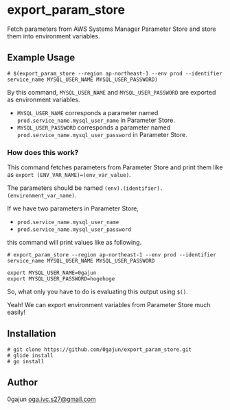 # export_param_store
Fetch parameters from AWS Systems Manager Parameter Store 
and store them into environment variables.

## Example Usage
```
# $(export_param_store --region ap-northeast-1 --env prod --identifier service_name MYSQL_USER_NAME MYSQL_USER_PASSWORD)
```

By this command, `MYSQL_USER_NAME` and `MYSQL_USER_PASSWORD` are exported as environment variables.

* `MYSQL_USER_NAME` corresponds a parameter named `prod.service_name.mysql_user_name` in Parameter Store.
* `MYSQL_USER_PASSWORD` corresponds a parameter named `prod.service_name.mysql_user_password` in Parameter Store.

### How does this work?
This command fetches parameters from Parameter Store
and print them like as `export (ENV_VAR_NAME)=(env_var_value)`.

The parameters should be named `(env).(identifier).(environment_var_name)`.

If we have two parameters in Parameter Store,

* `prod.service_name.mysql_user_name`
* `prod.service_name.mysql_user_password`

this command will print values like as following.

```
# export_param_store --region ap-northeast-1 --env prod --identifier service_name MYSQL_USER_NAME MYSQL_USER_PASSWORD

export MYSQL_USER_NAME=0gajun
export MYSQL_USER_PASSWORD=hogehoge
```

So, what only you have to do is evaluating this output using `$()`.

Yeah! We can export environment variables from Parameter Store much easily!

## Installation

```
# git clone https://github.com/0gajun/export_param_store.git
# glide install
# go install
```

## Author
0gajun <oga.ivc.s27@gmail.com>
